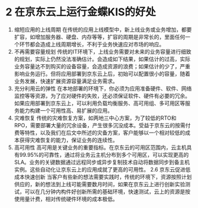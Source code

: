 # 2	在京东云上运行金蝶KIS的好处

1. 缩短应用的上线周期
在传统的应用上线模型中，新上线业务或业务增加，都要扩容，如增加服务器、硬盘、内存等等，扩容的周期是非常长的，里面任何一个环节都会造成上线周期增长，不利于业务快速应对市场的响应。
2. 不再需要容量规划
传统的IT环境下，上线业务需要对未来的业务容量进行细致的规划，实际上仍然没法准确估计。会造成如下结果，如果估计的过高，实际业务容量达不到购买的设备容量，会造成资源的浪费；如果估计的少了，严重影响业务运行。但将应用部署到京东云上后，初始可以配置很小的容量，随着业务发展，快速扩展资源容量满足业务需求。
3. 充分利用云的弹性
在本地部署的环境下，你必须为应用准备硬件、软件、网络监控等等资源，为了应对硬件的失败，还必须保证软件、硬件有必要的冗余。如果应用部署到京东云上，可以利用负载均衡服务、高可用组、多可用区等服务能力构建一个可用性高、易扩展的应用。
4. 灾难恢复
传统的灾难恢复方案，如两地三中心方案，为了较低的RTO和RPO，需要部署大量的冗余设备，产生很多沉没成本。受益于京东云的按需付费等特性，以及我们在后文中所述的灾备方案，客户能够以一个相对较低的成本获得灾难恢复的能力，保证业务的连续性。
5. 高可用性
高可用是关键业务的重要指标。在京东云的可用区范围内，云主机具有99.95%的可靠性，通过将业务云主机分布到多个可用区，可以实现更高的SLA。业务的关键数据通过远程同步或异步复制技术自动将数据同步到备主机实例。这些自动化让京东云上的应用成就了更高的可用性。
2.6	京东云促进低成本快速创新
当客户有些新的想法需要实践时，传统的环境下，资源按照计划供应的，新的想法到上线可能需要数月时间，如果在京东云上进行创新实验测试，可以在几分钟内构件好创新所需的基础环境，快速测试，云上的资源是按使用量计费，相对传统硬件环境的成本极低。

